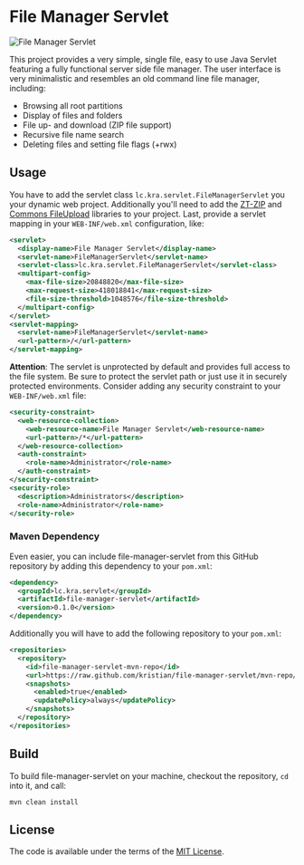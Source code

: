 File Manager Servlet
====================

![File Manager Servlet](https://github.com/kristian/file-manager-servlet/raw/master/FOLDER.png "Screenshot File Manager Servlet")

This project provides a very simple, single file, easy to use Java Servlet featuring a fully functional server side file manager. The user interface is very minimalistic and resembles an old command line file manager, including:

 - Browsing all root partitions
 - Display of files and folders
 - File up- and download (ZIP file support)
 - Recursive file name search
 - Deleting files and setting file flags (+rwx)

Usage
-----

You have to add the servlet class `lc.kra.servlet.FileManagerServlet` you your dynamic web project. Additionally you'll need to add the [ZT-ZIP](https://github.com/zeroturnaround/zt-zip) and [Commons FileUpload](https://commons.apache.org/proper/commons-fileupload/) libraries to your project. Last, provide a servlet mapping in your `WEB-INF/web.xml` configuration, like:

```xml
<servlet>
  <display-name>File Manager Servlet</display-name>
  <servlet-name>FileManagerServlet</servlet-name>
  <servlet-class>lc.kra.servlet.FileManagerServlet</servlet-class>
  <multipart-config>
    <max-file-size>20848820</max-file-size>
    <max-request-size>418018841</max-request-size>
    <file-size-threshold>1048576</file-size-threshold>
  </multipart-config>
</servlet>
<servlet-mapping>
  <servlet-name>FileManagerServlet</servlet-name>
  <url-pattern>/</url-pattern>
</servlet-mapping>
```

**Attention**: The servlet is unprotected by default and provides full access to the file system. Be sure to protect the servlet path or just use it in securely protected environments. Consider adding any security constraint to your `WEB-INF/web.xml` file:

```xml
<security-constraint>
  <web-resource-collection>
    <web-resource-name>File Manager Servlet</web-resource-name>
    <url-pattern>/*</url-pattern>
  </web-resource-collection>
  <auth-constraint>
    <role-name>Administrator</role-name>
  </auth-constraint>
</security-constraint>
<security-role>
  <description>Administrators</description>
  <role-name>Administrator</role-name>
</security-role>
```

### Maven Dependency
Even easier, you can include file-manager-servlet from this GitHub repository by adding this dependency to your `pom.xml`:

```xml
<dependency>
  <groupId>lc.kra.servlet</groupId>
  <artifactId>file-manager-servlet</artifactId>
  <version>0.1.0</version>
</dependency>
```

Additionally you will have to add the following repository to your `pom.xml`:

```xml
<repositories>
  <repository>
    <id>file-manager-servlet-mvn-repo</id>
    <url>https://raw.github.com/kristian/file-manager-servlet/mvn-repo/</url>
    <snapshots>
      <enabled>true</enabled>
      <updatePolicy>always</updatePolicy>
    </snapshots>
  </repository>
</repositories>
```

Build
-----

To build file-manager-servlet on your machine, checkout the repository, `cd` into it, and call:
```
mvn clean install
```

License
-------

The code is available under the terms of the [MIT License](http://opensource.org/licenses/MIT).